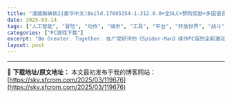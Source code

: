 ```yaml
---
title: "漫威蜘蛛侠2|豪华中文|Build.17695354-1.312.0.0+全DLC+预购奖励+多国语言包+修改器|解压即撸|"
date: 2025-03-14
tags: ["人工智能", "冒险", "动作", "城市", "工具", "平台", "开放世界", "战斗", "探索", "控制器"]
categories: ["PC游戏下载"]
excerpt: "Be Greater. Together. 在广受好评的《Spider-Man》续作PC版的全新激动人心的篇章中， 共生体的惊人力量迫使彼得·帕克和迈尔斯·墨拉莱斯身陷绝望的战斗之中，与此同时，他们也要在自己的生活、友谊和保护需要帮助的人的责任之间取得平衡。 名称: Marvel’s Spider-Man 2 类型: 动作, 冒险 开发商: Insomniac Games, Nixxes Software 发行商: PlayStation Publishing LLC 系列: Marvel’s Spider-Man 发行日期: 2025 年 1 月 31 日 系统需求 最低配置: 需要 64 &hellip;"
layout: post
---
```




---
📖 **下载地址/原文地址：** 本文最初发布于我的博客网站：[https://sky.sfcrom.com/2025/03/119676](https://sky.sfcrom.com/2025/03/119676)
